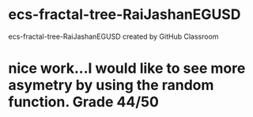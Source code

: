 # ecs-fractal-tree-RaiJashanEGUSD
ecs-fractal-tree-RaiJashanEGUSD created by GitHub Classroom


# nice work...I would like to see more asymetry by using the random function.  Grade 44/50

